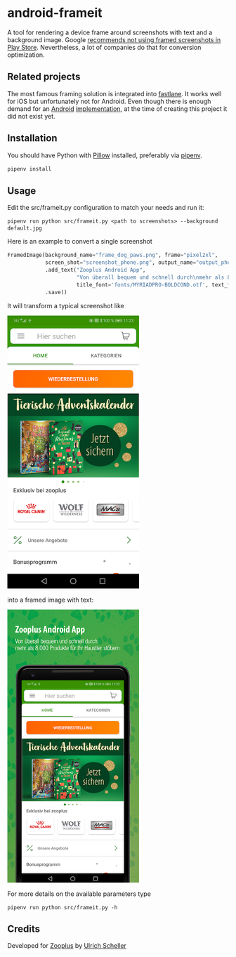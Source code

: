 # android-frameit
A tool for rendering a device frame around screenshots with text and a background image. 
Google [recommends not using framed screenshots in Play Store](https://developer.android.com/distribute/marketing-tools/device-art-generator). 
Nevertheless, a lot of companies do that for conversion optimization.

## Related projects
The most famous framing solution is integrated into [fastlane](https://docs.fastlane.tools/actions/frameit/).
It works well for iOS but unfortunately not for Android. Even though there is enough demand for an
[Android](https://github.com/fastlane/fastlane/issues/14968) [implementation](https://github.com/fastlane/fastlane/issues/14796),
at the time of creating this project it did not exist yet.

## Installation
You should have Python with [Pillow](https://pillow.readthedocs.io/en/stable/) installed, 
preferably via [pipenv](https://github.com/pypa/pipenv).

```python
pipenv install
```


## Usage
Edit the src/frameit.py configuration to match your needs and run it:

```shell script
pipenv run python src/frameit.py <path to screenshots> --background default.jpg
```

Here is an example to convert a single screenshot

```python
FramedImage(background_name="frame_dog_paws.png", frame="pixel2xl",
            screen_shot="screenshot_phone.png", output_name="output_phone") \
            .add_text("Zooplus Android App",
                      "Von überall bequem und schnell durch\nmehr als 8.000 Produkte für Ihr Haustier stöbern",
                      title_font='fonts/MYRIADPRO-BOLDCOND.otf', text_font='fonts/HelveticaNeueLTPro-LtCn.otf') \
            .save()
```

It will transform a typical screenshot like

![Screenshot](example_screenshot.png)

into a framed image with text:

![Framed](example_framed.png)

For more details on the available parameters type

```shell script
pipenv run python src/frameit.py -h
```

## Credits
Developed for [Zooplus](https://www.zooplus.de/) by [Ulrich Scheller](https://www.ulrich-scheller.de/)
